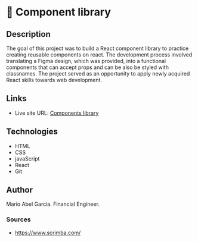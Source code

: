 # 🧩 Component library

## Description

The goal of this project was to build a React component library to practice creating reusable components on react. The development process involved translating a Figma design, which was provided, into a functional components that can accept props and can be also be styled with classnames. The project served as an opportunity to apply newly acquired React skills towards web development.

## Links
- Live site URL: [Components library](https://library-marioxabel.netlify.app/)

## Technologies

- HTML
- CSS
- javaScript
- React
- Git

## Author

Mario Abel Garcia. Financial Engineer.


### Sources 

- https://www.scrimba.com/
